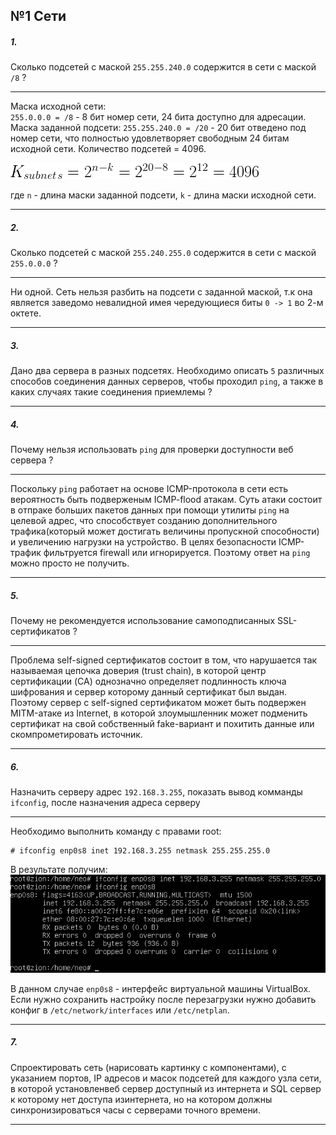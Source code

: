 ## №1 Сети

##### 1.
Сколько подсетей с маской `255.255.240.0` содержится в сети с маcкой `/8` ?

---

Маска исходной сети:  
`255.0.0.0 = /8` - 8 бит номер сети, 24 бита доступно для адресации.
Маска заданной подсети:
`255.255.240.0 = /20` - 20 бит отведено под номер сети, что полностью удовлетворяет свободным 24 битам исходной сети.
Количество подсетей = 4096.

![subnets](./subnets.gif)  

где `n` - длина маски заданной подсети, `k` - длина маски исходной сети.

---


##### 2.
Сколько подсетей с маской `255.240.255.0` содержится в сети с маской `255.0.0.0` ?

---

Ни одной. Сеть нельзя разбить на подсети с заданной маской, т.к она является заведомо невалидной имея
чередующиеся биты `0 -> 1` во 2-м октете.

---

##### 3.
Дано два сервера в разных подсетях. Необходимо описать `5` различных способов соединения данных серверов,
чтобы проходил `ping`, а также в каких случаях такие соединения приемлемы ?

--- 

##### 4.
Почему нельзя использовать `ping` для проверки доступности веб сервера ?

---

Поскольку `ping` работает на основе ICMP-протокола в сети есть вероятность быть подверженым ICMP-flood атакам.
Суть атаки состоит в отпраке больших пакетов данных при помощи утилиты `ping` на целевой адрес, что способствует
созданию дополнительного трафика(который может достигать величины пропускной способности) и увеличению нагрузки на устройство.
В целях безопасности ICMP-трафик фильтруется firewall или игнорируется. Поэтому ответ на `ping` можно
просто не получить.


---

##### 5.
Почему не рекомендуется использование самоподписанных SSL-сертификатов ?

---

Проблема self-signed сертификатов состоит в том, что нарушается так называемая цепочка доверия
(trust chain), в которой центр сертификации (CA) однозначно определяет подлинность ключа шифрования
и сервер которому данный сертификат был выдан.
Поэтому сервер с self-signed сертификатом может быть подвержен MITM-атаке из Internet, в которой злоумышленник
может подменить сертификат на свой собственный fake-вариант и похитить данные или скомпрометировать
источник.

---

##### 6.
Назначить серверу адрес `192.168.3.255`, показать вывод комманды `ifconfig`, после назначения адреса серверу

---
Необходимо выполнить команду с правами root:
```
# ifconfig enp0s8 inet 192.168.3.255 netmask 255.255.255.0
```

В результате получим:
![broadcast](./broadcast.png)


В данном случае `enp0s8` - интерфейс виртуальной машины VirtualBox.
Если нужно сохранить настройку после перезагрузки нужно добавить конфиг
в `/etc/network/interfaces` или `/etc/netplan`.

---

##### 7.
Спроектировать сеть (нарисовать картинку с компонентами), с указанием портов, IP адресов и масок подсетей для каждого
узла сети, в которой установленвеб сервер доступный из интернета и SQL сервер к которому нет доступа изинтернета,
но на котором должны синхронизироваться часы с серверами точного времени.

---
